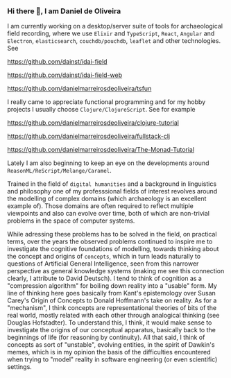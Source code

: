 ### Hi there 👋, I am Daniel de Oliveira

I am currently working on a desktop/server suite of tools for archaeological field recording,
where we use `Elixir` and `TypeScript`, `React`, `Angular` and `Electron`, `elasticsearch`, `couchdb/pouchdb`, `leaflet` and other technologies. See

https://github.com/dainst/idai-field

https://github.com/dainst/idai-field-web

https://github.com/danielmarreirosdeoliveira/tsfun

I really came to appreciate functional programming and for my hobby projects I usually choose `Clojure/ClojureScript`. See for example

https://github.com/danielmarreirosdeoliveira/clojure-tutorial

https://github.com/danielmarreirosdeoliveira/fullstack-clj

https://github.com/danielmarreirosdeoliveira/The-Monad-Tutorial

Lately I am also beginning to keep an eye on the developments around `ReasonML/ReScript/Melange/Caramel`.

Trained in the field of `digital humanities` and a background in linguistics and philosophy one of my professsional fields of interest revolves around the modelling of complex domains (which archaeology is an excellent example of). Those domains are often required to reflect multiple viewpoints and also can evolve over time, both of which are non-trivial problems in the space of computer systems. 

While adressing these problems has to be solved in the field, on practical terms, over the years the observed problems continued to inspire me to investigate the cognitive foundations of modelling, towards thinking about the concept and origins of `concepts`, which in turn leads naturally to questions of Artificial General Intelligence, seen from this narrower perspective as general knowledge systems (making me see this connection clearly, I attribute to David Deutsch). I tend to think of cognition as a "compression algorithm" for boiling down reality into a "usable" form. My line of thinking here goes basically from Kant's epistemology over Susan Carey's Origin of Concepts to Donald Hoffmann's take on reality. As for a "mechanism", I think concepts are representational theories of bits of the real world, mostly related with each other through analogical thinking (see Douglas Hofstadter). To understand this, I think, it would make sense to investigate the origins of our conceptual apparatus, basically back to the beginnings of life (for reasoning by continuity). All that said, I think of concepts as sort of "unstable", evolving entities, in the spirit of Dawkin's memes, which is in my opinion the basis of the difficulties encountered when trying to "model" reality in software engineering (or even scientific) settings.

<!--
**danielmarreirosdeoliveira/danielmarreirosdeoliveira** is a ✨ _special_ ✨ repository because its `README.md` (this file) appears on your GitHub profile.

Here are some ideas to get you started:

- 🔭 I’m currently working on ...
- 🌱 I’m currently learning ...
- 👯 I’m looking to collaborate on ...
- 🤔 I’m looking for help with ...
- 💬 Ask me about ...
- 📫 How to reach me: ...
- 😄 Pronouns: ...
- ⚡ Fun fact: ...
-->
